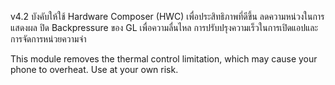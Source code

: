 v4.2
บังคับให้ใช้ Hardware Composer (HWC) เพื่อประสิทธิภาพที่ดีขึ้น
ลดความหน่วงในการแสดงผล
ปิด Backpressure ของ GL เพื่อความลื่นไหล
การปรับปรุงความเร็วในการเปิดแอปและการจัดการหน่วยความจำ

This module removes the thermal control limitation, which may cause your phone to overheat. Use at your own risk.
